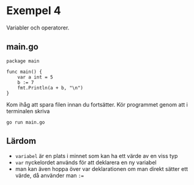 # Exempel 4

Variabler och operatorer.

## main.go

	package main
	
	func main() {
		var a int = 5
		b := 7
		fmt.Println(a + b, "\n")
	}
	
Kom ihåg att spara filen innan du fortsätter. Kör programmet genom att i terminalen skriva

	go run main.go
	
	
## Lärdom

- `variabel` är en plats i minnet som kan ha ett värde av en viss typ
- `var` nyckelordet används för att deklarera en ny variabel
- man kan även hoppa över var deklarationen om man direkt sätter ett värde, då använder man `:=` 
